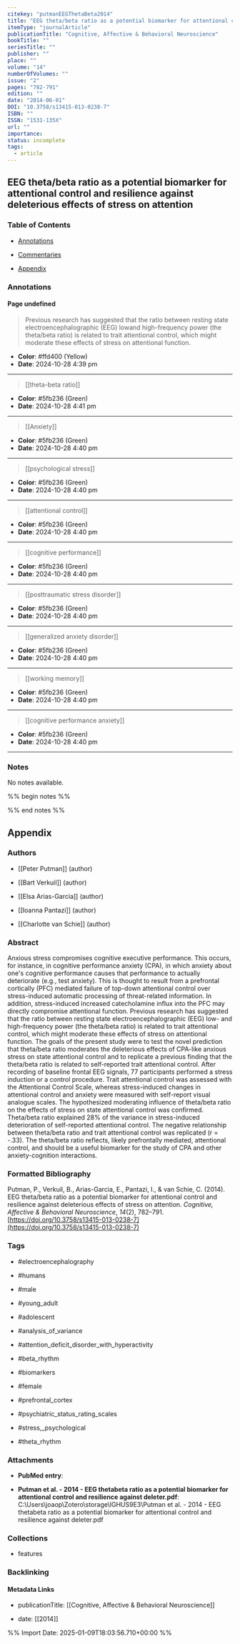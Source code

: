 ```yaml
---
citekey: "putmanEEGThetaBeta2014"
title: "EEG theta/beta ratio as a potential biomarker for attentional control and resilience against deleterious effects of stress on attention"
itemType: "journalArticle"
publicationTitle: "Cognitive, Affective & Behavioral Neuroscience"
bookTitle: ""
seriesTitle: ""
publisher: ""
place: ""
volume: "14"
numberOfVolumes: ""
issue: "2"
pages: "782-791"
edition: ""
date: "2014-06-01"
DOI: "10.3758/s13415-013-0238-7"
ISBN: ""
ISSN: "1531-135X"
url: ""
importance: 
status: incomplete
tags:
  - article
---
```


## EEG theta/beta ratio as a potential biomarker for attentional control and resilience against deleterious effects of stress on attention

### Table of Contents

- [Annotations](#annotations)

+ [Commentaries](#commentaries)

- [Appendix](#appendix)

### Annotations




#### Page undefined







> Previous research has suggested that the ratio between resting state electroencephalographic (EEG) lowand high-frequency power (the theta/beta ratio) is related to trait attentional control, which might moderate these effects of stress on attentional function.





- **Color**: #ffd400 (Yellow)
- **Date**: 2024-10-28 4:39 pm

---








> [[theta-beta ratio]]





- **Color**: #5fb236 (Green)
- **Date**: 2024-10-28 4:41 pm

---








> [[Anxiety]]





- **Color**: #5fb236 (Green)
- **Date**: 2024-10-28 4:40 pm

---








> [[psychological stress]]





- **Color**: #5fb236 (Green)
- **Date**: 2024-10-28 4:40 pm

---








> [[attentional control]]





- **Color**: #5fb236 (Green)
- **Date**: 2024-10-28 4:40 pm

---








> [[cognitive performance]]





- **Color**: #5fb236 (Green)
- **Date**: 2024-10-28 4:40 pm

---








> [[posttraumatic stress disorder]]





- **Color**: #5fb236 (Green)
- **Date**: 2024-10-28 4:40 pm

---








> [[generalized anxiety disorder]]





- **Color**: #5fb236 (Green)
- **Date**: 2024-10-28 4:40 pm

---








> [[working memory]]





- **Color**: #5fb236 (Green)
- **Date**: 2024-10-28 4:40 pm

---








> [[cognitive performance anxiety]]





- **Color**: #5fb236 (Green)
- **Date**: 2024-10-28 4:40 pm

---





### Notes


No notes available.


%% begin notes %%

<!-- Write your personal notes here -->

%% end notes %%

## Appendix

### Authors


- [[Peter Putman]] (author)

- [[Bart Verkuil]] (author)

- [[Elsa Arias-Garcia]] (author)

- [[Ioanna Pantazi]] (author)

- [[Charlotte van Schie]] (author)



### Abstract

Anxious stress compromises cognitive executive performance. This occurs, for instance, in cognitive performance anxiety (CPA), in which anxiety about one's cognitive performance causes that performance to actually deteriorate (e.g., test anxiety). This is thought to result from a prefrontal cortically (PFC) mediated failure of top-down attentional control over stress-induced automatic processing of threat-related information. In addition, stress-induced increased catecholamine influx into the PFC may directly compromise attentional function. Previous research has suggested that the ratio between resting state electroencephalographic (EEG) low- and high-frequency power (the theta/beta ratio) is related to trait attentional control, which might moderate these effects of stress on attentional function. The goals of the present study were to test the novel prediction that theta/beta ratio moderates the deleterious effects of CPA-like anxious stress on state attentional control and to replicate a previous finding that the theta/beta ratio is related to self-reported trait attentional control. After recording of baseline frontal EEG signals, 77 participants performed a stress induction or a control procedure. Trait attentional control was assessed with the Attentional Control Scale, whereas stress-induced changes in attentional control and anxiety were measured with self-report visual analogue scales. The hypothesized moderating influence of theta/beta ratio on the effects of stress on state attentional control was confirmed. Theta/beta ratio explained 28% of the variance in stress-induced deterioration of self-reported attentional control. The negative relationship between theta/beta ratio and trait attentional control was replicated (r = -.33). The theta/beta ratio reflects, likely prefrontally mediated, attentional control, and should be a useful biomarker for the study of CPA and other anxiety-cognition interactions.


### Formatted Bibliography

Putman, P., Verkuil, B., Arias-Garcia, E., Pantazi, I., & van Schie, C. (2014). EEG theta/beta ratio as a potential biomarker for attentional control and resilience against deleterious effects of stress on attention. _Cognitive, Affective & Behavioral Neuroscience_, _14_(2), 782–791. [https://doi.org/10.3758/s13415-013-0238-7](https://doi.org/10.3758/s13415-013-0238-7)


### Tags


- #electroencephalography

- #humans

- #male

- #young_adult

- #adolescent

- #analysis_of_variance

- #attention_deficit_disorder_with_hyperactivity

- #beta_rhythm

- #biomarkers

- #female

- #prefrontal_cortex

- #psychiatric_status_rating_scales

- #stress,_psychological

- #theta_rhythm




### Attachments


- **PubMed entry**: 

- **Putman et al. - 2014 - EEG thetabeta ratio as a potential biomarker for attentional control and resilience against deleter.pdf**: C:\Users\joaop\Zotero\storage\IGHUS9E3\Putman et al. - 2014 - EEG thetabeta ratio as a potential biomarker for attentional control and resilience against deleter.pdf




### Collections


- features





### Backlinking


#### Metadata Links


- publicationTitle: [[Cognitive, Affective & Behavioral Neuroscience]]




- date: [[2014]]






%% Import Date: 2025-01-09T18:03:56.710+00:00 %%
